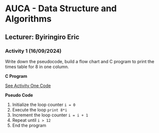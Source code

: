 # AUCA - Data Structure and Algorithms 
## Lecturer: Byiringiro Eric

### Activity 1 (16/09/2024)
Write down the pseudocode, build a flow chart and C program to print the times table for 8 in one column.


**C Program**

[See Activity One Code](./activity1/main.c)

**Pseudo Code**
1. Initialize the loop counter `` i = 0 ``
2. Execute the loop `` print 8*i ``
3. Increment the loop counter `` i = i + 1 ``
4. Repeat until `` i > 12 ``
5. End the program
